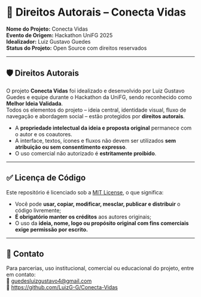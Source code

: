 # 📘 Direitos Autorais – Conecta Vidas

**Nome do Projeto:** Conecta Vidas  
**Evento de Origem:** Hackathon UniFG 2025  
**Idealizador:** Luiz Gustavo Guedes  
**Status do Projeto:** Open Source com direitos reservados

---

## 🛡 Direitos Autorais

O projeto **Conecta Vidas** foi idealizado e desenvolvido por Luiz Gustavo Guedes e equipe durante o Hackathon da UniFG, sendo reconhecido como **Melhor Ideia Validada**.  
Todos os elementos do projeto – ideia central, identidade visual, fluxo de navegação e abordagem social – estão protegidos por **direitos autorais**.

- A **propriedade intelectual da ideia e proposta original** permanece com o autor e os coautores.
- A interface, textos, ícones e fluxos não devem ser utilizados **sem atribuição ou sem consentimento expresso**.
- O uso comercial não autorizado é **estritamente proibido**.

---

## ✅ Licença de Código

Este repositório é licenciado sob a [MIT License](https://opensource.org/licenses/MIT), o que significa:

- Você pode **usar, copiar, modificar, mesclar, publicar e distribuir** o código livremente;
- **É obrigatório manter os créditos** aos autores originais;
- O uso da **ideia, nome, logo ou propósito original com fins comerciais exige permissão por escrito.**

---

## 📩 Contato

Para parcerias, uso institucional, comercial ou educacional do projeto, entre em contato:  
📧 guedesluizgustavo4@gmail.com  
🔗 https://github.com/LuizG-G/Conecta-Vidas
